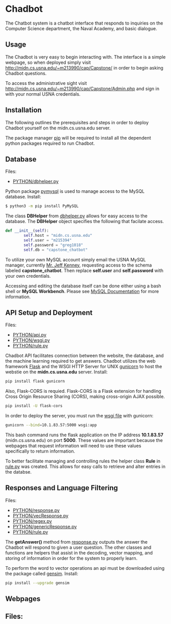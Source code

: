 # Chadbot

The Chatbot system is a chatbot interface that responds to inquiries on the Computer Science department, the Naval Academy, and basic dialogue.

## Usage

The Chadbot is very easy to begin interacting with. The interface is a simple webpage, so when deployed simply visit http://midn.cs.usna.edu/~m213990/cap/Capstone/ in order to begin asking Chadbot questions. 

To access the administrative sight visit http://midn.cs.usna.edu/~m213990/cap/Capstone/Admin.php and sign in with your normal USNA credentials. 

## Installation

The following outlines the prerequisites and steps in order to deploy Chadbot yourself on the midn.cs.usna.edu server. 

The package manager [pip](https://pip.pypa.io/en/stable/) will be required to install all the dependent python packages required to run Chadbot. 

## Database

Files:
- [PYTHON/dbhelper.py][dbhelper]

Python package [pymysql](https://pypi.org/project/PyMySQL/) is used to manage access to the MySQL database. Install:

```bash
$ python3 -m pip install PyMySQL
```

The class **DBHelper** from [dbhelper.py][dbhelper] allows for easy access to the database. The **DBHelper** object specifies the following that facilate access. 

```python
def __init__(self):
        self.host = "midn.cs.usna.edu"
        self.user = "m215394"
        self.password = "greg1018"
        self.db = "capstone_chatbot"
```

To utilize your own MySQL account simply email the USNA MySQL manager, currently [Mr. Jeff Kenney](kenney@usna.edu), requesting access to the schema labeled __capstone_chatbot__. Then replace **self.user** and **self.password** with your own credentials. 

Accessing and editing the database itself can be done either using a bash shell or **MySQL Workbench**. Please see [MySQL Documentation](https://dev.mysql.com/doc/) for more information. 

[dbhelper]: PYTHON/dbhelper.py

## API Setup and Deployment

Files:
- [PYTHON/api.py][api]
- [PYTHON/wsgi.py][wsgi]
- [PYTHON/rule.py][rule]

Chadbot API facilitates connection between the website, the database, and the machine learning required to get answers. Chadbot utilizes the web framework [Flask](https://flask.palletsprojects.com/en/1.1.x/) and the WSGI HTTP Server for UNIX [gunicorn](https://gunicorn.org/) to host the webstie on the **midn.cs.usna.edu** server. Install:
 
```bash
pip install flask gunicorn
```

Also, Flask-CORS is requied. Flask-CORS is a Flask extension for handling Cross Origin Resource Sharing (CORS), making cross-origin AJAX possible.

```bash
pip install -U flask-cors
```

In order to deploy the server, you must run the [wsgi file][wsgi] with gunicorn:
```bash
gunicorn --bind=10.1.83.57:5000 wsgi:app
```

This bash command runs the flask application on the IP address **10.1.83.57** (midn.cs.usna.edu) on port **5000**. These values are important because the webpages that request information will need to use these values specifically to return information. 

To better facilitate managing and controlling rules the helper class **Rule** in [rule.py][rule] was created. This allows for easy calls to retrieve and alter entries in the databse. 

[api]: PYTHON/api.py
[wsgi]: PYTHON/wsgi.py
[rule]: PYTHON.rule.py

## Responses and Language Filtering 

Files:
- [PYTHON/response.py][response]
- [PYTHON/vecResponse.py][vec]
- [PYTHON/regex.py][regex]
- [PYTHON/genericResponse.py][generic]
- [PYTHON/rule.py][rule]

The **getAnswer()** method from [response.py][response] outputs the answer the Chadbot will respond to given a user question. The other classes and functions are helpers that assist in the decoding, vector mapping, and storing of information in order for the system to properly learn. 

To perform the word to vector operations an api must be downloaded using the package called [gensim](https://pypi.org/project/gensim/). Install:

```bash
pip install --upgrade gensim
```


[regex]: PYTHON/regex.py
[generic]: PYTHON/genericResponse.py
[response]: PYTHON/response.py
[vec]: PYTHON/vecResponse.py

## Webpages 

Files:
- 

